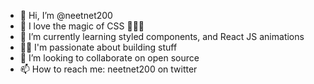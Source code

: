- 👋 Hi, I’m @neetnet200
- 👀 I love the magic of CSS 💙💙💙
- 🌱 I’m currently learning styled components, and React JS animations
- 🐱‍👓 I'm passionate about building stuff
- 💞️ I’m looking to collaborate on open source
- 📫 How to reach me: neetnet200 on twitter

<!---
neetnet200/neetnet200 is a ✨ special ✨ repository because its `README.md` (this file) appears on your GitHub profile.
You can click the Preview link to take a look at your changes.
--->
